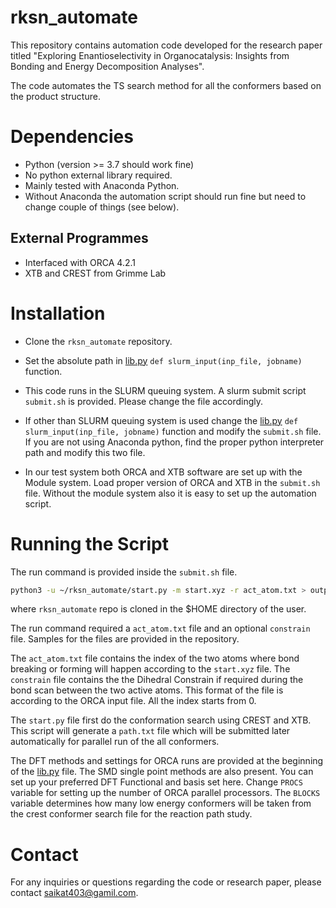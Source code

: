 # rksn_automate

This repository contains automation code developed for the research paper titled "Exploring Enantioselectivity in Organocatalysis: Insights from Bonding and Energy Decomposition Analyses". 


The code automates the TS search method for all the conformers based on the product structure.

# Dependencies

- Python (version >= 3.7 should work fine)
- No python external library required.
- Mainly tested with Anaconda Python.
- Without Anaconda the automation script should run fine but need to change couple of things (see below).

## External Programmes

- Interfaced with ORCA 4.2.1
- XTB and CREST from Grimme Lab 


# Installation

- Clone the `rksn_automate` repository.

- Set the absolute path in [lib.py](https://github.com/Saikat248/rksn_automate/blob/master/interface/lib.py) `def slurm_input(inp_file, jobname)` function.

- This code runs in the SLURM  queuing system. A slurm submit script `submit.sh` is provided. Please change the file accordingly. 

- If other than SLURM queuing system 
is used change the [lib.py](https://github.com/Saikat248/rksn_automate/blob/master/interface/lib.py) `def slurm_input(inp_file, jobname)` function and modify the `submit.sh` file. If you are not using Anaconda python, find the proper python interpreter path and modify this two file.

- In our test system both ORCA and XTB software are set up with the Module system.
Load proper version of ORCA and XTB in the `submit.sh` file. Without the module 
system also it is easy to set up the automation script. 

# Running the Script 

The run command is provided inside the `submit.sh` file.

```bash
python3 -u ~/rksn_automate/start.py -m start.xyz -r act_atom.txt > output.log
```
where `rksn_automate` repo is cloned in the $HOME directory of the user.


The run command required a `act_atom.txt` file and an optional `constrain` file.
Samples for the files are provided in the repository.

The `act_atom.txt` file contains the index of the two atoms where bond breaking or forming will happen according to the `start.xyz` file.
The `constrain` file contains the the Dihedral Constrain if required during the bond scan 
between the two active atoms. This format of the file is according to the ORCA input file.
All the index starts from 0.

The `start.py` file first do the conformation search using CREST and XTB. This script will 
generate a `path.txt` file which will be submitted later automatically for parallel run of the 
all conformers. 

The DFT methods and settings for ORCA runs are provided at the beginning of the [lib.py](https://github.com/Saikat248/rksn_automate/blob/master/interface/lib.py) file. The SMD single point methods are also present. You can set up your preferred DFT Functional and basis set here.
Change `PROCS` variable for setting up the number of ORCA parallel processors. The `BLOCKS` variable determines how many low energy conformers will be taken from the crest conformer search file for the reaction path study.


# Contact

For any inquiries or questions regarding the code or research paper, please contact saikat403@gamil.com.






